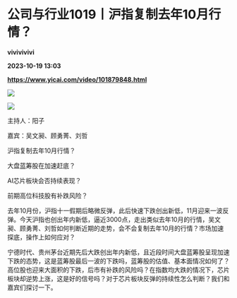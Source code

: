 # 公司与行业1019丨沪指复制去年10月行情？
**vivivivivi**

**2023-10-19 13:03**

**https://www.yicai.com/video/101879848.html**

![](http://imgcdn.yicai.com/vms-new/2023/10/636207fa-9660-4159-b97a-29fef965adfc.jpg) 

[![](https://imgcdn.yicai.com/uppics/images/2023/10/a168d2578cd66be8230201c36da885ec.jpg)](https://yktstatic.emoney.cn/ykthtml/app-download/)

主持人：阳子

嘉宾：吴文昶、顾勇菁、刘哲

沪指复制去年10月行情？

大盘蓝筹股在加速赶底？

AI芯片板块会否持续表现？

前期高位科技股有补跌风险？

去年10月份，沪指十一假期后略微反弹，此后快速下跌创出新低，11月迎来一波反弹。今天沪指也创出年内新低，逼近3000点，走出类似去年10月的行情，吴文昶、顾勇菁、刘哲如何判断近期的走势，会不会复制去年10月的行情？市场加速探底，操作上如何应对？

宁德时代、贵州茅台近期先后大跌创出年内新低，且近段时间大盘蓝筹股呈现加速下跌的态势，这是蓝筹股最后一波的下跌吗，蓝筹股的估值、基本面情况如何了？高位股也迎来大面积的下跌，后市有补跌的风险吗？在指数均大跌的情况下，芯片板块却逆势上涨，这是好的信号吗？对于芯片板块反弹的持续性怎么判断？我们和嘉宾们探讨一下。